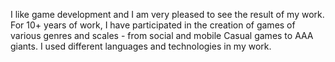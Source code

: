 I like game development and I am very pleased to see the result of my work. For 10+ years of work, I have participated in the creation of games of various genres and scales - from social and mobile Casual games to AAA giants. I used different languages and technologies in my work.

<!--
**aXeLGTO/aXeLGTO** is a ✨ _special_ ✨ repository because its `README.md` (this file) appears on your GitHub profile.

Here are some ideas to get you started:

- 🔭 I’m currently working on ...
- 🌱 I’m currently learning ...
- 👯 I’m looking to collaborate on ...
- 🤔 I’m looking for help with ...
- 💬 Ask me about ...
- 📫 How to reach me: ...
- 😄 Pronouns: ...
- ⚡ Fun fact: ...
-->
